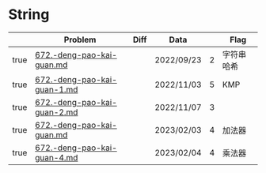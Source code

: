 # String



<table><thead><tr><th data-type="checkbox"> </th><th>Problem</th><th data-type="select">Diff</th><th>Data</th><th data-type="rating" data-max="5"></th><th>Flag</th></tr></thead><tbody><tr><td>true</td><td><a data-mention href="672.-deng-pao-kai-guan.md">672.-deng-pao-kai-guan.md</a></td><td></td><td>2022/09/23</td><td>2</td><td>字符串哈希</td></tr><tr><td>true</td><td><a data-mention href="672.-deng-pao-kai-guan-1.md">672.-deng-pao-kai-guan-1.md</a></td><td></td><td>2022/11/03</td><td>5</td><td>KMP</td></tr><tr><td>true</td><td><a data-mention href="672.-deng-pao-kai-guan-2.md">672.-deng-pao-kai-guan-2.md</a></td><td></td><td>2022/11/07</td><td>3</td><td></td></tr><tr><td>true</td><td><a data-mention href="../../algorithm-design/binary-index/672.-deng-pao-kai-guan.md">672.-deng-pao-kai-guan.md</a></td><td></td><td>2023/02/03</td><td>4</td><td>加法器</td></tr><tr><td>true</td><td><a data-mention href="672.-deng-pao-kai-guan-4.md">672.-deng-pao-kai-guan-4.md</a></td><td></td><td>2023/02/04</td><td>4</td><td>乘法器</td></tr></tbody></table>

